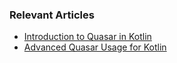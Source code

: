 ### Relevant Articles

- [Introduction to Quasar in Kotlin](https://www.baeldung.com/kotlin/quasar)
- [Advanced Quasar Usage for Kotlin](https://www.baeldung.com/kotlin/kotlin-quasar-advanced)
